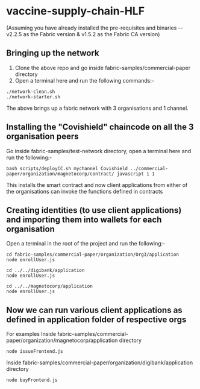 # vaccine-supply-chain-HLF
(Assuming you have already installed the pre-requisites and binaries -- v2.2.5 as the Fabric version & v1.5.2 as the Fabric CA version)
## Bringing up the network
1. Clone the above repo and go inside fabric-samples/commercial-paper directory
2. Open a terminal here and run the following commands:-
```
./network-clean.sh
./network-starter.sh
```
The above brings up a fabric network with 3 organisations and 1 channel.

## Installing the "Covishield" chaincode on all the 3 organisation peers
Go inside fabric-samples/test-network directory, open a terminal here and run the following:-
```
bash scripts/deployCC.sh mychannel Covishield ../commercial-paper/organization/magnetocorp/contract/ javascript 1 1
```
This installs the smart contract and now client applications from either of the organisations can invoke the functions defined in contracts

## Creating identities (to use client applications) and importing them into wallets for each organisation
Open a terminal in the root of the project and run the following:-
```
cd fabric-samples/commercial-paper/organization/Org3/application
node enrollUser.js

cd ../../digibank/application
node enrollUser.js

cd ../../magnetocorp/application
node enrollUser.js
```

## Now we can run various client applications as defined in application folder of respective orgs
For examples
Inside fabric-samples/commercial-paper/organization/magnetocorp/application directory
```
node issueFrontend.js
```
Inside fabric-samples/commercial-paper/organization/digibank/application directory
```
node buyFrontend.js
```
